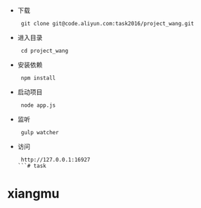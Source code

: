 * 下载
    ``` 
     git clone git@code.aliyun.com:task2016/project_wang.git
    ```
* 进入目录
    ``` 
     cd project_wang
    ```
* 安装依赖
    ``` 
     npm install 
    ```
* 启动项目
    ``` 
     node app.js
    ```
* 监听
    ``` 
     gulp watcher
    ```
* 访问
    ``` 
     http://127.0.0.1:16927
    ```# task
# xiangmu
